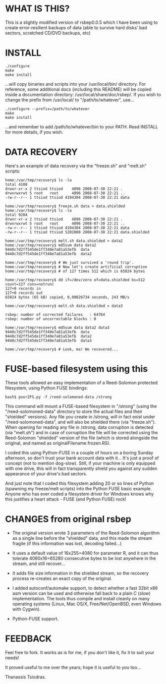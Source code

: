 WHAT IS THIS?
=============

This is a slightly modified version of rsbep0.0.5 which I have
been using to create error-resilient backups of data (able to
survive hard disks' bad sectors, scratched CD/DVD backups, etc)

INSTALL
=======

    ./configure 
    make 
    make install

...will copy binaries and scripts into your /usr/local/bin/ 
directory. For reference, some additional docs (including this 
README) will be copied inside a documentation directory: 
/usr/local/share/doc/rsbep/. If you wish to change the prefix 
from /usr/local/ to "/path/to/whatever", use...

    ./configure --prefix=/path/to/whatever
    make
    make install

...and remember to add /path/to/whatever/bin to your PATH.
Read INSTALL for more details, if you wish.

DATA RECOVERY
=============

Here's an example of data recovery via the "freeze.sh" and 
"melt.sh" scripts:

    home:/var/tmp/recovery$ ls -la
    total 4108
    drwxr-xr-x 2 ttsiod ttsiod    4096 2008-07-30 22:21 .
    drwxrwxrwt 5 root   root      4096 2008-07-30 22:21 ..
    -rw-r--r-- 1 ttsiod ttsiod 4194304 2008-07-30 22:21 data
    
    home:/var/tmp/recovery$ freeze.sh data > data.shielded
    home:/var/tmp/recovery$ ls -la
    total 9204
    drwxr-xr-x 2 ttsiod ttsiod    4096 2008-07-30 22:21 .
    drwxrwxrwt 5 root   root      4096 2008-07-30 22:21 ..
    -rw-r--r-- 1 ttsiod ttsiod 4194304 2008-07-30 22:21 data
    -rw-r--r-- 1 ttsiod ttsiod 5202000 2008-07-30 22:21 data.shielded
    
    home:/var/tmp/recovery$ melt.sh data.shielded > data2
    home:/var/tmp/recovery$ md5sum data data2
    9440c7d2ff545de1ff340e7a81a53efb  data
    9440c7d2ff545de1ff340e7a81a53efb  data2
    
    home:/var/tmp/recovery$ # We just survived a 'round trip'.
    home:/var/tmp/recovery$ # Now let's create artificial corruption
    home:/var/tmp/recovery$ # of 127 times 512 which is 65024 bytes
    
    home:/var/tmp/recovery$ dd if=/dev/zero of=data.shielded bs=512 count=127 conv=notrunc
    127+0 records in
    127+0 records out
    65024 bytes (65 kB) copied, 0,00026734 seconds, 243 MB/s
    
    home:/var/tmp/recovery$ melt.sh data.shielded > data3
    
    rsbep: number of corrected failures   : 64764
    rsbep: number of uncorrectable blocks : 0
    
    home:/var/tmp/recovery$ md5sum data data2 data3
    9440c7d2ff545de1ff340e7a81a53efb  data
    9440c7d2ff545de1ff340e7a81a53efb  data2
    9440c7d2ff545de1ff340e7a81a53efb  data3

    home:/var/tmp/recovery$ # Look, ma! We recovered...

FUSE-based filesystem using this
================================

These tools allowed an easy implementation of a Reed-Solomon 
protected filesystem, using Python FUSE bindings:

    bash$ poorZFS.py -f /reed-solomoned-data /strong

This command will mount a FUSE-based filesystem in "/strong" (using 
the "/reed-solomoned-data" directory to store the actual files and 
their "shielded" versions). Any file you create in /strong, will 
in fact exist under "/reed-solomoned-data", and will also be shielded 
there (via "freeze.sh"). When opening for reading any file in /strong, 
data corruption is detected (via "melt.sh") and in case of corruption 
the file will be corrected using the Reed-Solomon "shielded" version 
of the file (which is stored alongside the original, and named as
originalFilename.frozen.RS).

I coded this using Python-FUSE in a couple of hours on a boring Sunday 
afternoon, so don't trust your bank account data with it... It's just
a proof of concept (not to mention dog-slow). Still, if your machine
is only equipped with one drive, this will in fact transparently shield
you against any sudden appearance of your drive's bad sectors.

And just note that I coded this filesystem adding 20 or so lines of
Python (spawning my freeze/melt scripts) into the Python FUSE basic 
example. Anyone who has ever coded a filesystem driver for Windows knows 
why this justifies a heart attack - FUSE (and Python FUSE) rock!

CHANGES from original rsbep
===========================

- The original version wrote 3 parameters of the Reed-Solomon algorithm
  as a single line before the "shielded" data, and this made the stream 
  fragile (if this information was lost, decoding failed...) 

- It uses a default value of 16x255=4080 for parameter R, 
  and it can thus tolerate 4080x16=65280 consecutive bytes 
  to be lost anywhere in the stream, and still recover...

- It adds file size information in the shielded stream, so the recovery 
  process re-creates an exact copy of the original.

- I added autoconf/automake support, to detect whether a fast 32bit x86 
  asm version can be used and otherwise fall back to a plain C (slow) 
  implementation. The tools thus compile and install cleanly on many 
  operating systems (Linux, Mac OS/X, Free/Net/OpenBSD, even Windows
  with Cygwin).

- Python-FUSE support.

FEEDBACK
========
Feel free to fork.  It works as is for me, if you don't like it, 
fix it to suit your needs!

It proved useful to me over the years; hope it is useful to you too...

Thanassis Tsiodras.
